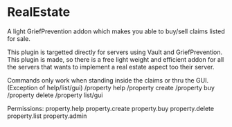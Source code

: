 # RealEstate
A light GriefPrevention addon which makes you able to buy/sell claims listed for sale.

This plugin is targetted directly for servers using Vault and GriefPrevention. This plugin is made, so there is a free light weight and efficient addon for all the servers that wants to implement a real estate aspect too their server.

Commands only work when standing inside the claims or thru the GUI.(Exception of help/list/gui) 
/property help
/property create <name> <price>
/property buy
/property delete
/property list/gui 

Permissions:
property.help
property.create
property.buy
property.delete
property.list
property.admin

